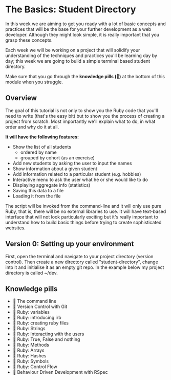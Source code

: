 # The Basics: Student Directory

In this week we are aiming to get you ready with a lot of basic concepts and practices that will be the base for your further development as a web developer. Although they might look simple, it is really important that you grasp these concepts.

Each week we will be working on a project that will solidify your understanding of the techniques and practices you'll be learning day by day; this week we are going to build a simple terminal based student directory.

Make sure that you go through the **knowledge pills (:pill:)** at the bottom of this module when you struggle.

## Overview

The goal of this tutorial is not only to show you the Ruby code that you'll need to write (that's the easy bit) but to show you the process of creating a project from scratch. Most importantly we'll explain what to do, in what order and why do it at all.

**It will have the following features:**

- Show the list of all students
	- ordered by name
	- grouped by cohort (as an exercise)
- Add new students by asking the user to input the names
- Show information about a given student
- Add information related to a particular student (e.g. hobbies)
- Interactive menu to ask the user what he or she would like to do
- Displaying aggregate info (statistics)
- Saving this data to a file
- Loading it from the file

The script will be invoked from the command-line and it will only use pure Ruby, that is, there will be no external libraries to use. It will have text-based interface that will not look particularly exciting but it's really important to understand how to build basic things before trying to create sophisticated websites.

## Version 0: Setting up your environment

First, open the terminal and navigate to your project directory (version control). Then create a new directory called "student-directory", change into it and initialise it as an empty git repo. In the example below my project directory is called ~/dev.


## Knowledge pills
- :pill: The command line
- :pill: Version Control with Git
- :pill: Ruby: variables
- :pill: Ruby: introducing irb
- :pill: Ruby: creating ruby files
- :pill: Ruby: Strings
- :pill: Ruby: Interacting with the users
- :pill: Ruby: True, False and nothing
- :pill: Ruby: Methods
- :pill: Ruby: Arrays
- :pill: Ruby: Hashes
- :pill: Ruby: Symbols
- :pill: Ruby: Control Flow
- :pill: Behaviour Driven Development with RSpec
